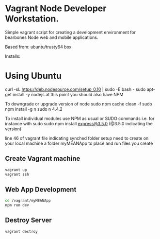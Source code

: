 # Vagrant Node Developer Workstation.

Simple vagrant script for creating a development environment for bearbones Node web and mobile applications.

Based from:
ubuntu/trusty64 box

Installs:
# Using Ubuntu
curl -sL https://deb.nodesource.com/setup_0.10 | sudo -E bash -
sudo apt-get install -y nodejs
at this point you should also have NPM 

To downgrade or upgrade version of node
sudo npm cache clean -f
sudo npm install -g n
sudo n 4.4.2


To install individual modules use NPM as usual or SUDO commands
i.e. for instance with sudo
sudo npm install express@3.5.0
(@3.5.0 indicating the version)

line 46 of vagrant file indicating synched folder setup
need to create on your local machine a folder myMEANApp
to place and run files you create


## Create Vagrant machine
```Bash
vagrant up
vagrant ssh
```
## Web App Development
```Bash
cd /vagrant/myMEANApp
npm run dev
```
## Destroy Server
`vagrant destroy`
